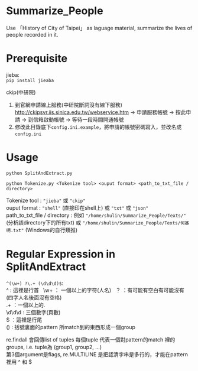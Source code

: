 # Summarize_People
Use 「History of City of Taipei」 as laguage material, summarize the lives of people recorded in it. 
  
# Prerequisite
jieba:  
`pip install jieaba`
  
ckip(中研院)  
1. 到官網申請線上服務(中研院斷詞沒有線下服務)
http://ckipsvr.iis.sinica.edu.tw/webservice.htm → 申請服務帳號 → 按此申請 → 到信箱啟動帳號 → 等待一段時間開通帳號  
2. 修改此目錄底下`config.ini.example`，將申請的帳號密碼寫入，並改名成`config.ini`  

# Usage
`python SplitAndExtract.py`  
  
`python Tokenize.py <Tokenize tool> <ouput format> <path_to_txt_file / directory>`  
  
Tokenize tool : `"jieba"` 或 `"ckip"`  
ouput format : `"shell"` (直接印在shell上) 或 `"txt"` 或 `"json"`  
path_to_txt_file / directory : 例如 `"/home/shulin/Summarize_People/Texts/"`(分析該directory下的所有txt) 或 `"/home/shulin/Summarize_People/Texts/何基明.txt"` (Windows的自行類推)  
  
# Regular Expression in SplitAndExtract
`^(\w+) ?\.+ (\d\d\d)$`:  
^ : 這裡是行首  
\w+ ： 一個以上的字符(人名)  
 ？ ：有可能有空白有可能沒有 (四字人名後面沒有空格)  
\.+ ：一個以上的.  
\d\d\d : 三個數字(頁數)  
$ ：這裡是行尾  
() : 括號裏面的pattern 所match到的東西形成一個group  
  
re.findall 會回傳list of tuples
每個tuple 代表一個對pattern的match 裡的groups, i.e. tuple為 (group1, group2, ...)  
第3個argument是flags, re.MULTILINE 是把認清字串是多行的，才能在pattern裡用 ^ 和 $
